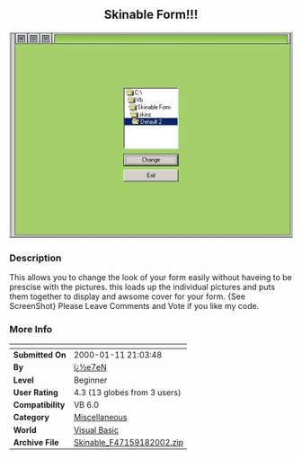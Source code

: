 ﻿<div align="center">

## Skinable Form\!\!\!

<img src="PIC20021851814623.JPG">
</div>

### Description

This allows you to change the look of your form easily without haveing to be prescise with the pictures. this loads up the individual pictures and puts them together to display and awsome cover for your form. {See ScreenShot} Please Leave Comments and Vote if you like my code.
 
### More Info
 


<span>             |<span>
---                |---
**Submitted On**   |2000-01-11 21:03:48
**By**             |[ï¿½e7eN](https://github.com/Planet-Source-Code/PSCIndex/blob/master/ByAuthor/e7en.md)
**Level**          |Beginner
**User Rating**    |4.3 (13 globes from 3 users)
**Compatibility**  |VB 6\.0
**Category**       |[Miscellaneous](https://github.com/Planet-Source-Code/PSCIndex/blob/master/ByCategory/miscellaneous__1-1.md)
**World**          |[Visual Basic](https://github.com/Planet-Source-Code/PSCIndex/blob/master/ByWorld/visual-basic.md)
**Archive File**   |[Skinable\_F47159182002\.zip](https://github.com/Planet-Source-Code/e7en-skinable-form__1-30556/archive/master.zip)








